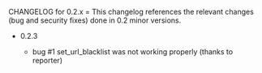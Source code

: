 CHANGELOG for 0.2.x
      =
This changelog references the relevant changes (bug and security fixes) done in 0.2 minor versions.

* 0.2.3

  * bug #1 set_url_blacklist was not working properly (thanks to reporter)
